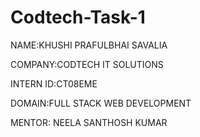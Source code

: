 # Codtech-Task-1
NAME:KHUSHI PRAFULBHAI SAVALIA

COMPANY:CODTECH IT SOLUTIONS

INTERN ID:CT08EME

DOMAIN:FULL STACK WEB DEVELOPMENT

MENTOR: NEELA SANTHOSH KUMAR
